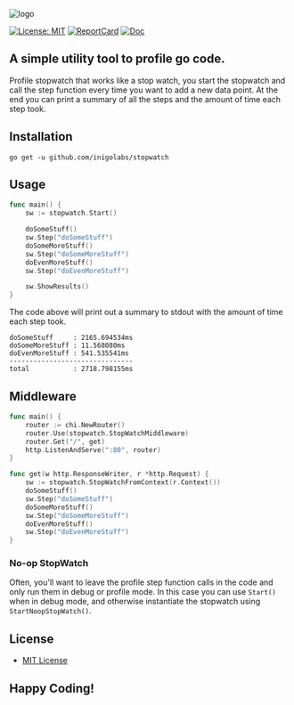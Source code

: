 ![logo](stopwatch_gopher.png)

[![License: MIT](https://img.shields.io/badge/License-MIT-yellow.svg)](https://opensource.org/licenses/MIT)
[![ReportCard](https://goreportcard.com/badge/github.com/inigolabs/stopwatch)](https://goreportcard.com/report/github.com/inigolabs/stopwatch)
[![Doc](https://godoc.org/github.com/inigolabs/stopwatch?status.svg)](https://godoc.org/github.com/inigolabs/stopwatch)

## A simple utility tool to profile go code.

Profile stopwatch that works like a stop watch, you start the stopwatch and call the step function every time you want to add a new data point. At the end you can print a summary of all the steps and the amount of time each step took.

Installation
------------
```shell
go get -u github.com/inigolabs/stopwatch
```

Usage
-----
```Go
func main() {
    sw := stopwatch.Start()

    doSomeStuff()
    sw.Step("doSomeStuff")
    doSomeMoreStuff()
    sw.Step("doSomeMoreStuff")
    doEvenMoreStuff()
    sw.Step("doEvenMoreStuff")

    sw.ShowResults()
}
```

The code above will print out a summary to stdout with the amount of time each step took.
```
doSomeStuff     : 2165.694534ms
doSomeMoreStuff : 11.568080ms
doEvenMoreStuff : 541.535541ms
-------------------------------
total           : 2718.798155ms
```

Middleware
----------
```Go
func main() {
    router := chi.NewRouter()
    router.Use(stopwatch.StopWatchMiddleware)
    router.Get("/", get)
    http.ListenAndServe(":80", router)
}

func get(w http.ResponseWriter, r *http.Request) {
    sw := stopwatch.StopWatchFromContext(r.Context())
    doSomeStuff()
    sw.Step("doSomeStuff")
    doSomeMoreStuff()
    sw.Step("doSomeMoreStuff")
    doEvenMoreStuff()
    sw.Step("doEvenMoreStuff")
}
```

### No-op StopWatch

Often, you'll want to leave the profile step function calls in the code and only run them in debug or profile mode. In this case you can use `Start()` when in debug mode, and otherwise instantiate the stopwatch using `StartNoopStopWatch()`. 

License
-------
- [MIT License](LICENSE)

Happy Coding!
-------------


